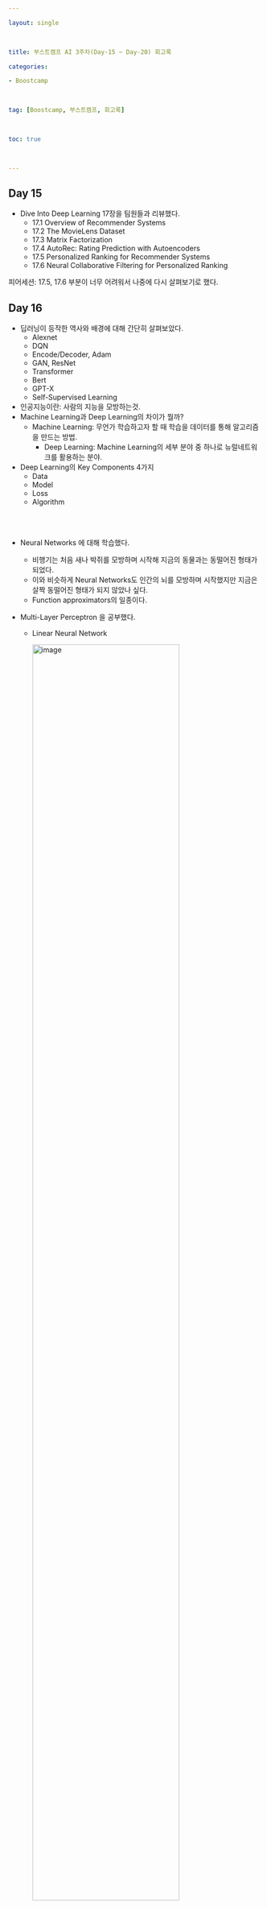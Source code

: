 ```yaml
---

layout: single

  

title: 부스트캠프 AI 3주차(Day-15 ~ Day-20) 회고록

categories:

- Boostcamp

  

tag: [Boostcamp, 부스트캠프, 회고록]

  

toc: true

  

---
```

## Day 15
+ Dive Into Deep Learning 17장을 팀원들과 리뷰했다.
  + 17.1 Overview of Recommender Systems
  + 17.2 The MovieLens Dataset
  + 17.3 Matrix Factorization
  + 17.4 AutoRec: Rating Prediction with Autoencoders
  + 17.5 Personalized Ranking for Recommender Systems
  + 17.6 Neural Collaborative Filtering for Personalized Ranking
  
피어세션: 17.5, 17.6 부분이 너무 어려워서 나중에 다시 살펴보기로 했다.
## Day 16
+ 딥러닝이 등작한 역사와 배경에 대해 간단히 살펴보았다.
  + Alexnet
  + DQN
  + Encode/Decoder, Adam
  + GAN, ResNet
  + Transformer
  + Bert
  + GPT-X
  + Self-Supervised Learning
+ 인공지능이란: 사람의 지능을 모방하는것.
+ Machine Learning과 Deep Learning의 차이가 뭘까?
  + Machine Learning: 무언가 학습하고자 할 때 학습을 데이터를 통해 알고리즘을 만드는 방법.
    + Deep Learning: Machine Learning의 세부 분야 중 하나로 뉴럴네트워크를 활용하는 분야.
+ Deep Learning의 Key Components 4가지
  + Data
  + Model
  + Loss
  + Algorithm

<br>
<br>

+ Neural Networks 에 대해 학습했다.
  + 비행기는 처음 새나 박쥐를 모방하며 시작해 지금의 동물과는 동떨어진 형태가 되었다.
  + 이와 비슷하게 Neural Networks도 인간의 뇌를 모방하며 시작했지만 지금은 살짝 동떨어진 형태가 되지 않았나 싶다.
  + Function approximators의 일종이다.
+ Multi-Layer Perceptron 을 공부했다.
  + Linear Neural Network

    <img width="80%" alt="image" src="https://user-images.githubusercontent.com/94548914/194794486-8ebf2c07-e752-493f-9ea1-ca3edb6d36ed.png">

  + Mult Layer Perceptron
  
    <img width="80%" alt="image" src="https://user-images.githubusercontent.com/94548914/194794581-ab453716-ad93-4c5e-bb42-f88d924a5b60.png">

+ Logit 함수가 무엇인지 알아봤다.

<br>
<br>

+ Optimization
  + Generalization
    + 모델이 학습된 데이터 이외의 일반적인 unseendata에 대해 얼마나 잘 동작하는지를 말한다.
  + Under-fitting vs. over-fitting
    + Under-fitting 되면 성능이 떨어진다.
    + Over-fitting 되면 Generalization이 떨어진다.
  + Cross validation
    + K-fold validation 이라고도 한다.
    + Train data를 k개로 나누어 k개의 데이터 끼리 교차로 Vaildation data로 활용한다.
    + 하이퍼 파라미터의 최적을 Cross validation으로 찾고, 하이퍼 파라미터를 가지고 모든 train data를 학습시킨다.
  + Bias-variance tradeoff
    + Bias는 표적으로 부터 전체적으로 얼마나 떨어져 있는지 거리를 말한다.
    + Variance는 데이터들 끼리 얼마나 뭉쳐 있는지 여부를 말한다.
    + Bias와 Variance 간에는 Tradeoff가 존재한다.

      <img width="80%" alt="image" src="https://user-images.githubusercontent.com/94548914/194795614-baff2f17-0619-47e0-86d1-1d469ca16264.png">

  + Bootstrapping
    + 학습 데이터 중 Subsmapling으로 여러개의 셋을 만들어 학습하겠다.
  + Bagging and boosting
    + Bootstrapping aggregating
      + 여러개의 모델을 Bootstrapping으로 학습하고 평균을 내겠다.
      + Parallel
    + Bagging
      + Sequential

      <img width="80%" alt="image" src="https://user-images.githubusercontent.com/94548914/194796556-929c7c47-2bf1-4f43-a204-6b77bf4c0639.png">

+ Gradient Descent Methods
  + Stochastic gradient descent
  + Mini-batch gradient descent
  + Batch gradient descent
    + Lager batch -> Sharp Minimizers
    + Small batch -> Flat Minimizers

      <img width="80%" alt="image" src="https://user-images.githubusercontent.com/94548914/194796761-4ece8f35-5f71-4dd3-b19b-dc64f44ffa03.png">

+ Momentum
  $$ \begin{aligned}a_{t+1}\leftarrow \beta a_{t}+g_{t}\\
  W_{t+1}\leftarrow W_{t}-\eta a_{t+1}\end{aligned} $$
+ Nesterov Accelerated Gradient
  + Lookahead Gradinet 추가.
  $$ \begin{aligned}a_{t+1}\leftarrow \beta a_{t}+\nabla L\left( W_{t}-\eta \beta _{at}\right) \\
  W_{t+1}\leftarrow W_{t}-\eta a_{t+1}\end{aligned} $$
+ Adagrad
+ Adadelta
+ RMSprop
+ Adam

피어세션: 강의에서 "여기는 logit이니까 activation 없이 나오죠"라고 언급됐었다. 의문이 생겨 Logit 함수에 대해 조사했고 팀원들과 공유했다.

## Day 17
+ CNN에 대해 학습했다.
+ Modern CNN에 대해 살펴봤다.
+ CNN이 CV분야에서 어떻게 활용하는지 공부했다.
+ CNN에서 1by1 커널과 3by3 커널의 의미를 학습했다.
+ 왜 2by2 또는 짝수 커널을 쓰지 않는지 찾아봤다.
+ RNN에 대해 학습했다.
+ LSTM의 탄생배경과 구조에 대해 학습했다.
## Day 18
+ Transformer에 대해서 학습했다.(All you need attetion)
+ Multi Head Attention에 대해 학습했다.
+ Generative Models에 대해 학습했다.
## Day 19
+ VIT에 대해 학습했다.
+ Matplotlib에 대해 살펴봤다.